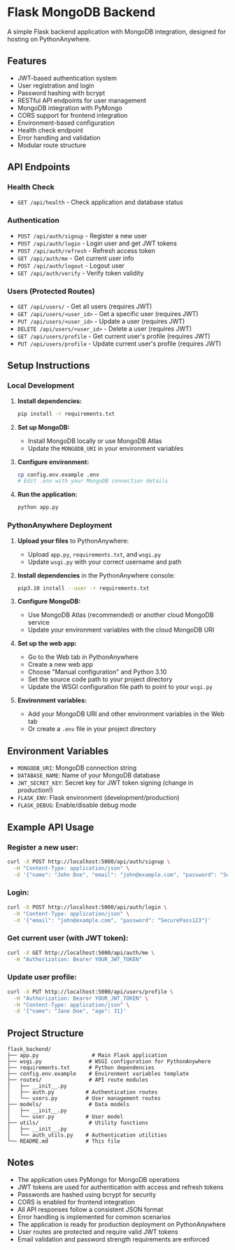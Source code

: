 # Flask MongoDB Backend

A simple Flask backend application with MongoDB integration, designed for hosting on PythonAnywhere.

## Features

- JWT-based authentication system
- User registration and login
- Password hashing with bcrypt
- RESTful API endpoints for user management
- MongoDB integration with PyMongo
- CORS support for frontend integration
- Environment-based configuration
- Health check endpoint
- Error handling and validation
- Modular route structure

## API Endpoints

### Health Check
- `GET /api/health` - Check application and database status

### Authentication
- `POST /api/auth/signup` - Register a new user
- `POST /api/auth/login` - Login user and get JWT tokens
- `POST /api/auth/refresh` - Refresh access token
- `GET /api/auth/me` - Get current user info
- `POST /api/auth/logout` - Logout user
- `GET /api/auth/verify` - Verify token validity

### Users (Protected Routes)
- `GET /api/users/` - Get all users (requires JWT)
- `GET /api/users/<user_id>` - Get a specific user (requires JWT)
- `PUT /api/users/<user_id>` - Update a user (requires JWT)
- `DELETE /api/users/<user_id>` - Delete a user (requires JWT)
- `GET /api/users/profile` - Get current user's profile (requires JWT)
- `PUT /api/users/profile` - Update current user's profile (requires JWT)

## Setup Instructions

### Local Development

1. **Install dependencies:**
   ```bash
   pip install -r requirements.txt
   ```

2. **Set up MongoDB:**
   - Install MongoDB locally or use MongoDB Atlas
   - Update the `MONGODB_URI` in your environment variables

3. **Configure environment:**
   ```bash
   cp config.env.example .env
   # Edit .env with your MongoDB connection details
   ```

4. **Run the application:**
   ```bash
   python app.py
   ```

### PythonAnywhere Deployment

1. **Upload your files** to PythonAnywhere:
   - Upload `app.py`, `requirements.txt`, and `wsgi.py`
   - Update `wsgi.py` with your correct username and path

2. **Install dependencies** in the PythonAnywhere console:
   ```bash
   pip3.10 install --user -r requirements.txt
   ```

3. **Configure MongoDB:**
   - Use MongoDB Atlas (recommended) or another cloud MongoDB service
   - Update your environment variables with the cloud MongoDB URI

4. **Set up the web app:**
   - Go to the Web tab in PythonAnywhere
   - Create a new web app
   - Choose "Manual configuration" and Python 3.10
   - Set the source code path to your project directory
   - Update the WSGI configuration file path to point to your `wsgi.py`

5. **Environment variables:**
   - Add your MongoDB URI and other environment variables in the Web tab
   - Or create a `.env` file in your project directory

## Environment Variables

- `MONGODB_URI`: MongoDB connection string
- `DATABASE_NAME`: Name of your MongoDB database
- `JWT_SECRET_KEY`: Secret key for JWT token signing (change in production!)
- `FLASK_ENV`: Flask environment (development/production)
- `FLASK_DEBUG`: Enable/disable debug mode

## Example API Usage

### Register a new user:
```bash
curl -X POST http://localhost:5000/api/auth/signup \
  -H "Content-Type: application/json" \
  -d '{"name": "John Doe", "email": "john@example.com", "password": "SecurePass123"}'
```

### Login:
```bash
curl -X POST http://localhost:5000/api/auth/login \
  -H "Content-Type: application/json" \
  -d '{"email": "john@example.com", "password": "SecurePass123"}'
```

### Get current user (with JWT token):
```bash
curl -X GET http://localhost:5000/api/auth/me \
  -H "Authorization: Bearer YOUR_JWT_TOKEN"
```

### Update user profile:
```bash
curl -X PUT http://localhost:5000/api/users/profile \
  -H "Authorization: Bearer YOUR_JWT_TOKEN" \
  -H "Content-Type: application/json" \
  -d '{"name": "Jane Doe", "age": 31}'
```

## Project Structure

```
flask_backend/
├── app.py                 # Main Flask application
├── wsgi.py               # WSGI configuration for PythonAnywhere
├── requirements.txt      # Python dependencies
├── config.env.example    # Environment variables template
├── routes/               # API route modules
│   ├── __init__.py
│   ├── auth.py          # Authentication routes
│   └── users.py         # User management routes
├── models/               # Data models
│   ├── __init__.py
│   └── user.py          # User model
├── utils/                # Utility functions
│   ├── __init__.py
│   └── auth_utils.py    # Authentication utilities
└── README.md            # This file
```

## Notes

- The application uses PyMongo for MongoDB operations
- JWT tokens are used for authentication with access and refresh tokens
- Passwords are hashed using bcrypt for security
- CORS is enabled for frontend integration
- All API responses follow a consistent JSON format
- Error handling is implemented for common scenarios
- The application is ready for production deployment on PythonAnywhere
- User routes are protected and require valid JWT tokens
- Email validation and password strength requirements are enforced
